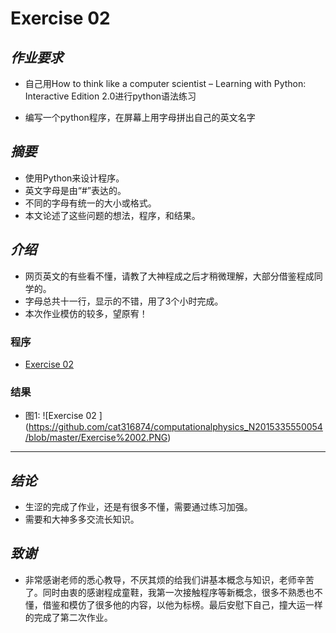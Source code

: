 ﻿# **Exercise 02**
## *作业要求*
- 自己用How to think like a computer scientist – Learning with Python: Interactive Edition 2.0进行python语法练习

- 编写一个python程序，在屏幕上用字母拼出自己的英文名字


## *摘要*
 - 使用Python来设计程序。
 - 英文字母是由“#”表达的。   
 - 不同的字母有统一的大小或格式。      
 - 本文论述了这些问题的想法，程序，和结果。

## *介绍*
 - 网页英文的有些看不懂，请教了大神程成之后才稍微理解，大部分借鉴程成同学的。
 - 字母总共十一行，显示的不错，用了3个小时完成。
 - 本次作业模仿的较多，望原宥！

### 程序
 - [Exercise 02 ](https://github.com/cat316874/computationalphysics_N2015335550054/blob/master/Exercise02.py)


### 结果
 - 图1:
 ![Exercise 02 ] (https://github.com/cat316874/computationalphysics_N2015335550054/blob/master/Exercise%2002.PNG)
 


---

## *结论*
 - 生涩的完成了作业，还是有很多不懂，需要通过练习加强。
 - 需要和大神多多交流长知识。


## *致谢*
  - 非常感谢老师的悉心教导，不厌其烦的给我们讲基本概念与知识，老师辛苦了。同时由衷的感谢程成童鞋，我第一次接触程序等新概念，很多不熟悉也不懂，借鉴和模仿了很多他的内容，以他为标榜。最后安慰下自己，撞大运一样的完成了第二次作业。 